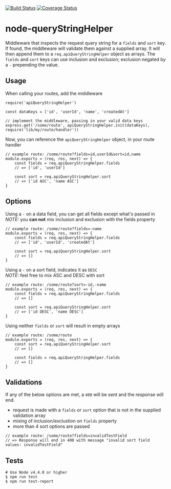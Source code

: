 [![Build Status](https://travis-ci.org/bstanley0811/node-apiQueryStringHelper.svg?branch=master)](https://travis-ci.org/bstanley0811/node-apiQueryStringHelper)
[![Coverage Status](https://coveralls.io/repos/bstanley0811/node-apiQueryStringHelper/badge.svg?branch=master)](https://coveralls.io/repos/bstanley0811/node-apiQueryStringHelper/?branch=master)


# node-queryStringHelper
Middleware that inspects the request query string for a `fields` and `sort` key.  If found, the middleware will validate them against a supplied array.  It will then append them to a `req.apiQueryStringHelper` object as arrays.  The `fields` and `sort` keys can use inclusion and exclusion; exclusion negated by a `-` prepending the value.

## Usage
When calling your routes, add the middleware
```
require('apiQueryStringHelper')

const dataKeys = ['id', 'userId', 'name', 'createdAt']

// implement the middleware, passing in your valid data keys
express.get('/some/route', apiQueryStringHelper.init(dataKeys), require('lib/my/route/handler'))
```

Now, you can reference the `apiQueryStringHelper` object, in your route handler
```
// example route: /some/route?fields=id,userId&sort=id,name
module.exports = (req, res, next) => {
    const fields = req.apiQueryStringHelper.fields
    // => ['id', 'userId']

    const sort = req.apiQueryStringHelper.sort
    // => ['id ASC', 'name ASC']
}
```

## Options

Using a `-` on a data field, you can get all fields except what's passed in <br />
*NOTE:* you **can not** mix inclusion and exclusion with the fields property
```
// example route: /some/route?fields=-name
module.exports = (req, res, next) => {
    const fields = req.apiQueryStringHelper.fields
    // => ['id', 'userId', 'createdAt']

    const sort = req.apiQueryStringHelper.sort
    // => []
}
```

Using a `-` on a sort field, indicates it as `DESC` <br />
*NOTE:* feel free to mix ASC and DESC with sort
```
// example route: /some/route?sort=-id,-name
module.exports = (req, res, next) => {
    const fields = req.apiQueryStringHelper.fields
    // => []

    const sort = req.apiQueryStringHelper.sort
    // => ['id DESC', 'name DESC']
}
```

Using neither `fields` or `sort` will result in empty arrays
```
// example route: /some/route
module.exports = (req, res, next) => {
    const sort = req.apiQueryStringHelper.sort
    // => []

    const fields = req.apiQueryStringHelper.fields
    // => []
}
```

## Validations

If any of the below options are met, a `400` will be sent and the response will end.
- request is made with a `fields` or `sort` option that is not in the supplied validation array
- mixing of inclusion/exclustion on `fields` property
- more than 4 sort options are passed

```
// example route: /some/route?fields=invalidTestField
// => Response will end in 400 with message "invalid sort field values: invalidTestField"
```

## Tests
```
# Use Node v4.4.0 or higher
$ npm run test
$ npm run test-report
```
